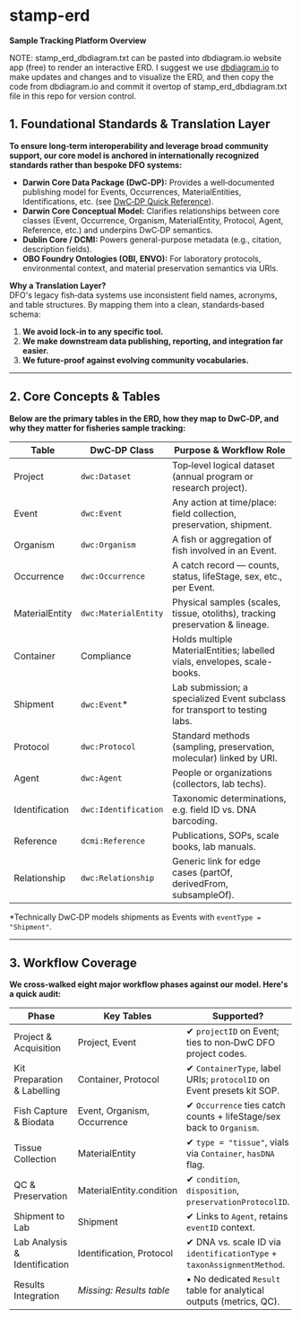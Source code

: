 # stamp-erd

**Sample Tracking Platform Overview**

NOTE: stamp_erd_dbdiagram.txt can be pasted into dbdiagram.io website app (free) to render an interactive ERD. I suggest we use [dbdiagram.io](https://dbdiagrm.io) to make updates and changes and to visualize the ERD, and then copy the code from dbdiagram.io and commit it overtop of stamp_erd_dbdiagram.txt file in this repo for version control.

## 1. Foundational Standards & Translation Layer

**To ensure long‑term interoperability and leverage broad community support, our core model is anchored in internationally recognized standards rather than bespoke DFO systems:**

- **Darwin Core Data Package (DwC‑DP):** Provides a well‑documented publishing model for Events, Occurrences, MaterialEntities, Identifications, etc. (see [DwC‑DP Quick Reference](https://gbif.github.io/dwc-dp/qrg/index.html)).
- **Darwin Core Conceptual Model:** Clarifies relationships between core classes (Event, Occurrence, Organism, MaterialEntity, Protocol, Agent, Reference, etc.) and underpins DwC‑DP semantics.
- **Dublin Core / DCMI:** Powers general-purpose metadata (e.g., citation, description fields).
- **OBO Foundry Ontologies (OBI, ENVO):** For laboratory protocols, environmental context, and material preservation semantics via URIs.

**Why a Translation Layer?**  
DFO's legacy fish‑data systems use inconsistent field names, acronyms, and table structures. By mapping them into a clean, standards‑based schema:

1. **We avoid lock‑in to any specific tool.**
2. **We make downstream data publishing, reporting, and integration far easier.**
3. **We future‑proof against evolving community vocabularies.**

---

## 2. Core Concepts & Tables

**Below are the primary tables in the ERD, how they map to DwC‑DP, and why they matter for fisheries sample tracking:**

| **Table**        | **DwC‑DP Class**     | **Purpose & Workflow Role** |
|------------------|----------------------|------------------------------|
| Project          | `dwc:Dataset`        | Top‑level logical dataset (annual program or research project). |
| Event            | `dwc:Event`          | Any action at time/place: field collection, preservation, shipment. |
| Organism         | `dwc:Organism`       | A fish or aggregation of fish involved in an Event. |
| Occurrence       | `dwc:Occurrence`     | A catch record — counts, status, lifeStage, sex, etc., per Event. |
| MaterialEntity   | `dwc:MaterialEntity` | Physical samples (scales, tissue, otoliths), tracking preservation & lineage. |
| Container        | Compliance           | Holds multiple MaterialEntities; labelled vials, envelopes, scale-books. |
| Shipment         | `dwc:Event`*         | Lab submission; a specialized Event subclass for transport to testing labs. |
| Protocol         | `dwc:Protocol`       | Standard methods (sampling, preservation, molecular) linked by URI. |
| Agent            | `dwc:Agent`          | People or organizations (collectors, lab techs). |
| Identification   | `dwc:Identification` | Taxonomic determinations, e.g. field ID vs. DNA barcoding. |
| Reference        | `dcmi:Reference`     | Publications, SOPs, scale books, lab manuals. |
| Relationship     | `dwc:Relationship`   | Generic link for edge cases (partOf, derivedFrom, subsampleOf). |

\*Technically DwC‑DP models shipments as Events with `eventType = "Shipment"`.

---

## 3. Workflow Coverage

**We cross‑walked eight major workflow phases against our model. Here's a quick audit:**

| **Phase**               | **Key Tables**               | **Supported?** |
|-------------------------|------------------------------|----------------|
| Project & Acquisition   | Project, Event               | ✔ `projectID` on Event; ties to non‑DwC DFO project codes. |
| Kit Preparation & Labelling | Container, Protocol     | ✔ `ContainerType`, label URIs; `protocolID` on Event presets kit SOP. |
| Fish Capture & Biodata  | Event, Organism, Occurrence  | ✔ `Occurrence` ties catch counts + lifeStage/sex back to `Organism`. |
| Tissue Collection       | MaterialEntity               | ✔ `type = "tissue"`, vials via `Container`, `hasDNA` flag. |
| QC & Preservation       | MaterialEntity.condition     | ✔ `condition`, `disposition`, `preservationProtocolID`. |
| Shipment to Lab         | Shipment                     | ✔ Links to `Agent`, retains `eventID` context. |
| Lab Analysis & Identification | Identification, Protocol | ✔ DNA vs. scale ID via `identificationType` + `taxonAssignmentMethod`. |
| Results Integration     | _Missing: Results table_     | • No dedicated `Result` table for analytical outputs (metrics, QC). |
